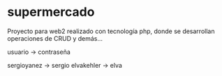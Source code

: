 # supermercado
Proyecto para web2 realizado con tecnología php, donde se desarrollan operaciones de CRUD y demás...


usuario -> contraseña

sergioyanez -> sergio
elvakehler -> elva

